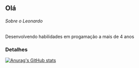 ## Olá

###### Sobre o Leonardo

  Desenvolvendo habilidades em progamação a mais de 4 anos 

### Detalhes

  [![Anurag's GitHub stats](https://github-readme-stats.vercel.app/api?username=LeonardoPereira003&show_icons=true&theme=dark)](https://github.com/anuraghazra/github-readme-stats)
